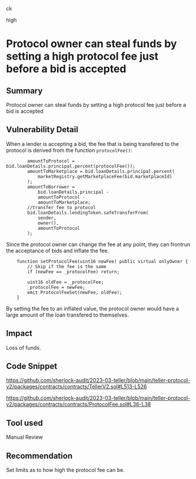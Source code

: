 ck

high

# Protocol owner can steal funds by setting a high protocol fee just before a bid is accepted

## Summary

Protocol owner can steal funds by setting a high protocol fee just before a bid is accepted

## Vulnerability Detail

When a lender is accepting a bid, the fee that is being transfered to the protocol is derived from the function `protocolFee()`:

```solidity
        amountToProtocol = bid.loanDetails.principal.percent(protocolFee());
        amountToMarketplace = bid.loanDetails.principal.percent(
            marketRegistry.getMarketplaceFee(bid.marketplaceId)
        );
        amountToBorrower =
            bid.loanDetails.principal -
            amountToProtocol -
            amountToMarketplace;
        //transfer fee to protocol
        bid.loanDetails.lendingToken.safeTransferFrom(
            sender,
            owner(),
            amountToProtocol
        );
```

Since the protocol owner can change the fee at any point, they can frontrun the acceptance of bids and inflate the fee.

```solidity
    function setProtocolFee(uint16 newFee) public virtual onlyOwner {
        // Skip if the fee is the same
        if (newFee == _protocolFee) return;

        uint16 oldFee = _protocolFee;
        _protocolFee = newFee;
        emit ProtocolFeeSet(newFee, oldFee);
    }
```

By setting the fee to an inflated value, the protocol owner would have a large amount of the loan transfered to themselves.

## Impact

Loss of funds.

## Code Snippet

https://github.com/sherlock-audit/2023-03-teller/blob/main/teller-protocol-v2/packages/contracts/contracts/TellerV2.sol#L513-L526

https://github.com/sherlock-audit/2023-03-teller/blob/main/teller-protocol-v2/packages/contracts/contracts/ProtocolFee.sol#L36-L38

## Tool used

Manual Review

## Recommendation

Set limits as to how high the protocol fee can be.